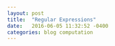 ```yaml
---
layout: post
title:  "Regular Expressions"
date:   2016-06-05 11:32:52 -0400
categories: blog computation
---
```

